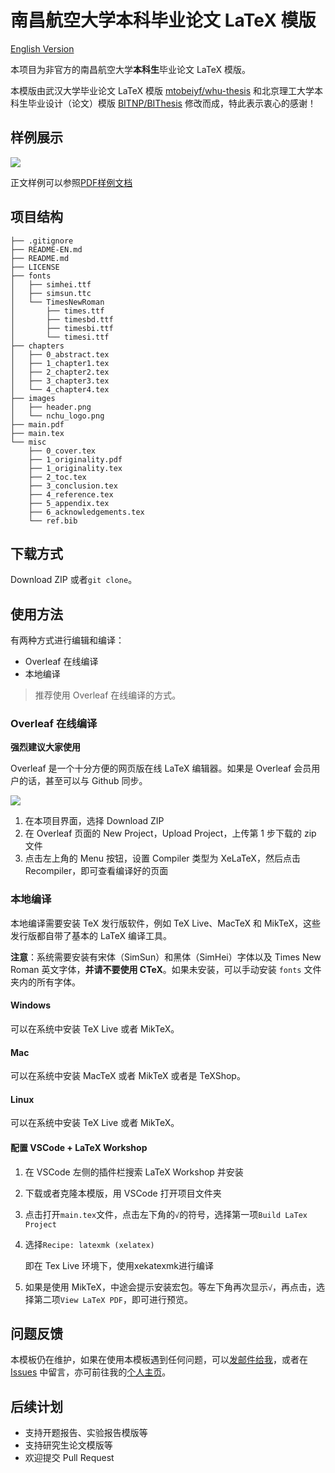  # 南昌航空大学本科毕业论文 LaTeX 模版

[English Version](README-EN.md)

本项目为非官方的南昌航空大学**本科生**毕业论文 LaTeX 模版。

本模版由武汉大学毕业论文 LaTeX 模版 [mtobeiyf/whu-thesis](https://github.com/mtobeiyf/whu-thesis) 和北京理工大学本科生毕业设计（论文）模版 [BITNP/BIThesis](https://github.com/BITNP/BIThesis) 修改而成，特此表示衷心的感谢！

## 样例展示

![](https://i.loli.net/2021/01/31/ErnqwjiL3cWGMu8.png)

正文样例可以参照[PDF样例文档](main.pdf)

## 项目结构

```
├── .gitignore
├── README-EN.md
├── README.md
├── LICENSE
├── fonts
│   ├── simhei.ttf
│   ├── simsun.ttc
│   └── TimesNewRoman
│       ├── times.ttf
│       ├── timesbd.ttf
│       ├── timesbi.ttf
│       └── timesi.ttf
├── chapters
│   ├── 0_abstract.tex
│   ├── 1_chapter1.tex
│   ├── 2_chapter2.tex
│   ├── 3_chapter3.tex
│   └── 4_chapter4.tex
├── images
│   ├── header.png
│   └── nchu_logo.png
├── main.pdf
├── main.tex
└── misc
    ├── 0_cover.tex
    ├── 1_originality.pdf
    ├── 1_originality.tex
    ├── 2_toc.tex
    ├── 3_conclusion.tex
    ├── 4_reference.tex
    ├── 5_appendix.tex
    ├── 6_acknowledgements.tex
    └── ref.bib
```

## 下载方式

Download ZIP 或者`git clone`。

## 使用方法

有两种方式进行编辑和编译：

* Overleaf 在线编译
* 本地编译

> 推荐使用 Overleaf 在线编译的方式。

### Overleaf 在线编译
**强烈建议大家使用**  

Overleaf 是一个十分方便的网页版在线 LaTeX 编辑器。如果是 Overleaf 会员用户的话，甚至可以与 Github 同步。

![](https://i.loli.net/2021/01/31/OMbfg7Pza3xdGlR.png)

1. 在本项目界面，选择 Download ZIP
2. 在 Overleaf 页面的 New Project，Upload Project，上传第 1 步下载的 zip 文件
3. 点击左上角的 Menu 按钮，设置 Compiler 类型为 XeLaTeX，然后点击 Recompiler，即可查看编译好的页面

### 本地编译

本地编译需要安装 TeX 发行版软件，例如 TeX Live、MacTeX 和 MikTeX，这些发行版都自带了基本的 LaTeX 编译工具。

**注意**：系统需要安装有宋体（SimSun）和黑体（SimHei）字体以及 Times New Roman 英文字体，**并请不要使用 CTeX**。如果未安装，可以手动安装 `fonts` 文件夹内的所有字体。

#### Windows

可以在系统中安装 TeX Live 或者 MikTeX。

#### Mac

可以在系统中安装 MacTeX 或者 MikTeX 或者是 TeXShop。

#### Linux

可以在系统中安装 TeX Live 或者 MikTeX。

#### 配置 VSCode + LaTeX Workshop

1. 在 VSCode 左侧的插件栏搜索 LaTeX Workshop 并安装

2. 下载或者克隆本模版，用 VSCode 打开项目文件夹

3. 点击打开`main.tex`文件，点击左下角的`√`的符号，选择第一项`Build LaTex Project`

4. 选择`Recipe: latexmk (xelatex)`

    即在 Tex Live 环境下，使用xekatexmk进行编译

5. 如果是使用 MikTeX，中途会提示安装宏包。等左下角再次显示`√`，再点击，选择第二项`View LaTeX PDF`，即可进行预览。

## 问题反馈

本模板仍在维护，如果在使用本模板遇到任何问题，可以[发邮件给我](hurleyhuang@hotmail.com)，或者在 [Issues](https://github.com/NCHUSC/NCHU_Bachelor_Thesis_Template/issues) 中留言，亦可前往我的[个人主页](https://hurleywong.com)。

## 后续计划

* 支持开题报告、实验报告模版等
* 支持研究生论文模版等
* 欢迎提交 Pull Request

